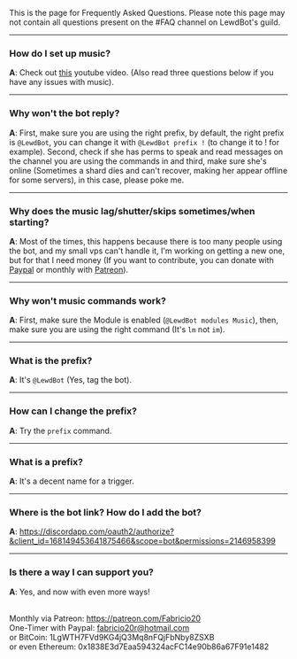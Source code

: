 This is the page for Frequently Asked Questions. Please note this page may not contain all questions present on the #FAQ channel on LewdBot's guild.

---
### How do I set up music?
**A**: Check out [this](https://www.youtube.com/watch?v=HgkwzCbG-A4) youtube video. (Also read three questions below if you have any issues with music).

---
### Why won't the bot reply?
**A**: First, make sure you are using the right prefix, by default, the right prefix is `@LewdBot`, you can change it with `@LewdBot prefix !` (to change it to ! for example). Second, check if she has perms to speak and read messages on the channel you are using the commands in and third, make sure she's online (Sometimes a shard dies and can't recover, making her appear offline for some servers), in this case, please poke me.

---
### Why does the music lag/shutter/skips sometimes/when starting?
**A**: Most of the times, this happens because there is too many people using the bot, and my small vps can't handle it, I'm working on getting a new one, but for that I need money (If you want to contribute, you can donate with [Paypal](http://short.notfab.net/donate) or monthly with [Patreon](https://www.patreon.com/Fabricio20)).

---
### Why won't music commands work?
**A**: First, make sure the Module is enabled (`@LewdBot modules Music`), then, make sure you are using the right command (It's `lm` not `im`).

---
### What is the prefix?
**A**: It's `@LewdBot` (Yes, tag the bot).

---
### How can I change the prefix?
**A**: Try the `prefix` command.

---
### What is a prefix?
**A**: It's a decent name for a trigger.

---
### Where is the bot link? How do I add the bot?
**A**: https://discordapp.com/oauth2/authorize?&client_id=168149453641875466&scope=bot&permissions=2146958399

---
### Is there a way I can support you?
**A**: Yes, and now with even more ways!<br><br>

Monthly via Patreon: https://patreon.com/Fabricio20<br>
One-Timer with Paypal: fabricio20r@hotmail.com<br>
or BitCoin: 1LgWTH7FVd9KG4jQ3Mq8nFQjFbNby8ZSXB<br>
or even Ethereum: 0x1838E3d7Eaa594324acFC14e90b86a67F91e1482<br>